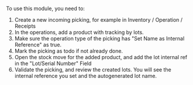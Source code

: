 To use this module, you need to:

1. Create a new incoming picking, for example in Inventory / Operation / Receipts
2. In the operations, add a product with tracking by lots.
3. Make sure the operation type of the picking has "Set Name as Internal Reference" as true.
4. Mark the picking as todo if not already done.
5. Open the stock move for the added product, and add the lot internal ref in the "Lot/Serial Number" Field
6. Validate the picking, and review the created lots. You will see the internal reference you set and the autogenerated lot name.
